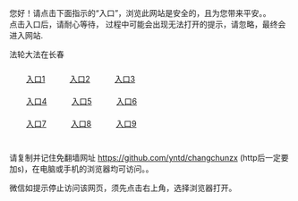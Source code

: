 您好！请点击下面指示的“入口”，浏览此网站是安全的，且为您带来平安。。 <br/>
点击入口后，请耐心等待， 过程中可能会出现无法打开的提示，请忽略，最终会进入网站. </br>

法轮大法在长春<br/>
<div style="padding:10px"><a style="margin:20px" target="_blank" href="https://d257o0gpux4w08.cloudfront.net/2Qpsp?izydwror" id="ccLink1" rel="nofollow">入口1</a> <a target="_blank" style="margin:20px" href="https://dimk0l58g27dv.cloudfront.net/2Qpsp?ywilstk" id="ccLink2" rel="nofollow">入口2</a> <a style="margin:20px" target="_blank" href="https://d1n401slg7b9hj.cloudfront.net/2Qpsp?lajon" id="ccLink3" rel="nofollow">入口3</a></div>

<div style="padding:10px" ><a style="margin:20px" target="_blank" href="https://d257o0gpux4w08.cloudfront.net/2Qpsp?izydwror" id="ccLink4" rel="nofollow">入口4</a> <a style="margin:20px" href="https://dimk0l58g27dv.cloudfront.net/2Qpsp?ywilstk" target="_blank" id="ccLink5" rel="nofollow">入口5</a> <a style="margin:20px" href="https://d1n401slg7b9hj.cloudfront.net/2Qpsp?lajon" target="_blank" id="ccLink6" rel="nofollow">入口6</a></div>

<div style="padding:10px"><a style="margin:20px" target="_blank" href="https://d257o0gpux4w08.cloudfront.net/2Qpsp?izydwror" id="ccLink7" rel="nofollow">入口7</a> <a style="margin:20px" href="https://dimk0l58g27dv.cloudfront.net/2Qpsp?ywilstk" target="_blank" id="ccLink8" rel="nofollow">入口8</a> <a style="margin:20px" target="_blank" href="https://d1n401slg7b9hj.cloudfront.net/2Qpsp?lajon" id="ccLink9" rel="nofollow">入口9</a></div>

<br/>



请复制并记住免翻墙网址 https://github.com/yntd/changchunzx (http后一定要加s)，在电脑或手机的浏览器均可访问。。<br/>

微信如提示停止访问该网页，须先点击右上角，选择浏览器打开。
